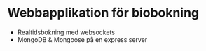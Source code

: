 # Webbapplikation för biobokning

* Realtidsbokning med websockets
* MongoDB & Mongoose på en express server
